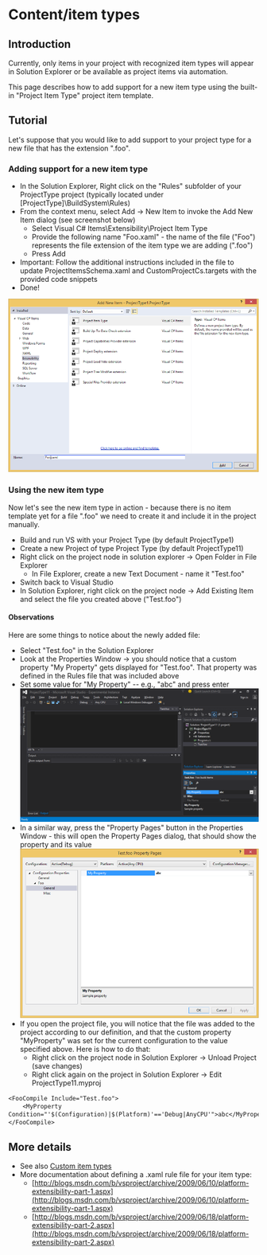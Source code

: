 Content/item types
==================

Introduction
------------

Currently, only items in your project with recognized item types will appear
in Solution Explorer or be available as project items via automation.

This page describes how to add support for a new item type using the
built-in "Project Item Type" project item template.

Tutorial
--------

Let's suppose that you would like to add support to your project type for
a new file that has the extension ".foo".

### Adding support for a new item type

- In the Solution Explorer, Right click on the "Rules" subfolder of your 
  ProjectType project (typically located under [ProjectType]\BuildSystem\Rules)
- From the context menu, select Add -> New Item to invoke the Add New Item 
  dialog (see screenshot below)
  - Select Visual C# Items\Extensibility\Project Item Type
  - Provide the following name "Foo.xaml" - the name of the file ("Foo") 
    represents the file extension of the item type we are adding (".foo")
  - Press Add
- Important: Follow the additional instructions included in the file to update 
  ProjectItemsSchema.xaml and CustomProjectCs.targets with the provided code 
  snippets
- Done!
    
![](../Images/Fig_2.png)
    
### Using the new item type

Now let's see the new item type in action - because there is no item
template yet for a file ".foo" we need to create it and include it in the
project manually.

- Build and run VS with your Project Type (by default ProjectType1)
- Create a new Project of type Project Type (by default ProjectType11)
- Right click on the project node in solution explorer -> Open Folder in File 
  Explorer
  - In File Explorer, create a new Text Document - name it "Test.foo"
- Switch back to Visual Studio
- In Solution Explorer, right click on the project node -> Add Existing Item 
  and select the file you created above ("Test.foo")

#### Observations

Here are some things to notice about the newly added file:

- Select "Test.foo" in the Solution Explorer
- Look at the Properties Window -> you should notice that a custom property 
  "My Property" gets displayed for "Test.foo". That property was defined in 
  the Rules file that was included above
- Set some value for "My Property" -- e.g., "abc" and press enter
![](../Images/Fig_3.png)
- In a similar way, press the "Property Pages" button in the Properties 
  Window - this will open the Property Pages dialog, that should show the 
  property and its value
![](../Images/Fig_4.png)
- If you open the project file, you will notice that the file was added to 
  the project according to our definition, and that the custom property 
  "MyProperty" was set for the current configuration to the value specified 
  above. Here is how to do that:
  - Right click on the project node in Solution Explorer -> Unload Project 
    (save changes)
  - Right click again on the project in Solution Explorer -> Edit ProjectType11.myproj

```
<FooCompile Include="Test.foo">
    <MyProperty Condition="'$(Configuration)|$(Platform)'=='Debug|AnyCPU'">abc</MyProperty>
</FooCompile>
```

More details
------------
- See also [Custom item types](Custom_item_types.md)
- More documentation about defining a .xaml rule file for your item type:
  - [http://blogs.msdn.com/b/vsproject/archive/2009/06/10/platform-extensibility-part-1.aspx](http://blogs.msdn.com/b/vsproject/archive/2009/06/10/platform-extensibility-part-1.aspx)    
  - [http://blogs.msdn.com/b/vsproject/archive/2009/06/18/platform-extensibility-part-2.aspx](http://blogs.msdn.com/b/vsproject/archive/2009/06/18/platform-extensibility-part-2.aspx)
    
    

